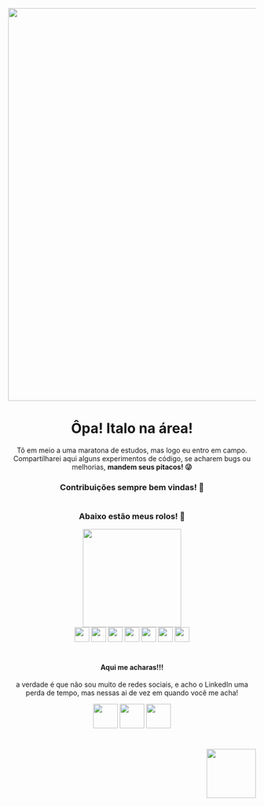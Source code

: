 <img align="center" width="800" src="https://i.ibb.co/HRmkSFw/removebg.png"/>
<h1 align="center">Ôpa! Italo na área!</h1>
<p align="center">Tô em meio a uma maratona de estudos, mas logo eu entro em campo. Compartilharei aqui alguns experimentos de código, se acharem bugs ou melhorias, <b>mandem seus pitacos! 😜</b></p>
<h3 align="center">Contribuições sempre bem vindas! 🫡</h3>

#
<div align="center">
<h3>Abaixo estão meus rolos! 🤡</h3>
<img height="200" src="https://github-readme-stats.vercel.app/api?username=italo-77&custom_title=Minhas%20estatisticas%20no%20Git%20Hub&show_icons=true&border_radius=25&rank_icon=github&theme=tokyonight&locale=pt-br&text_color=ff8c00&title_color=fff&border_color=ff8c00"/>
</div>

<div align="center">
  <img height="30" width="30" src="https://cdn.jsdelivr.net/gh/devicons/devicon@latest/icons/html5/html5-original.svg" />
  <img height="30" width="30" src="https://cdn.jsdelivr.net/gh/devicons/devicon@latest/icons/css3/css3-original.svg" />
  <img height="30" width="30" src="https://cdn.jsdelivr.net/gh/devicons/devicon@latest/icons/javascript/javascript-original.svg" />
  <img height="30" width="30" src="https://cdn.jsdelivr.net/gh/devicons/devicon@latest/icons/react/react-original-wordmark.svg" />
  <img height="30" width="30" src="https://cdn.jsdelivr.net/gh/devicons/devicon@latest/icons/typescript/typescript-original.svg" />
  <img height="30" width="30" src="https://cdn.jsdelivr.net/gh/devicons/devicon@latest/icons/php/php-original.svg" />
  <img height="30" width="30" src="https://cdn.jsdelivr.net/gh/devicons/devicon@latest/icons/android/android-original.svg" />
</div>

#

<div align="center">
          <h4>Aqui me acharas!!!</h4>
          <p>a verdade é que não sou muito de redes sociais, e acho o LinkedIn uma perda de tempo, mas nessas ai de vez em quando você me acha!</p>
          <a href="https://wa.me/5537998037184?text=Github%20ta%20como%3f"><img height="50" width="50" src="https://i.ibb.co/7xqYT04Y/whatsapp.png"/></a>
<a href="https://pin.it/1EESeHQfY"><img height="50" width="50" src="https://i.ibb.co/VWW7n9y1/pinterest.png"/></a>
          <a href="mailto: contato@italo-fronte.online"><img height="50" width="50" src="https://i.ibb.co/0RSSvXDp/gmail.png"/></a>
</div>

#

<img align="right" height="100" width="100" src="https://i.ibb.co/HDksCrhY/selo-jpeg.png"/>


